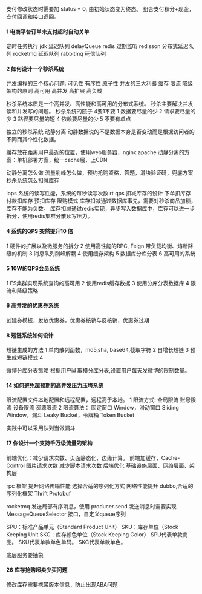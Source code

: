 支付修改状态时需要加 status = 0, 由初始状态变为终态。
组合支付积分+现金，支付回调和接口返回。


#### 1 电商平台订单未支付超时自动关单
定时任务执行 
jdk 延迟队列 delayQueue
redis 过期监听
redisson 分布式延迟队列
rocketmq 延迟队列
rabbitmq 死信队列

#### 2 如何设计一个秒杀系统
并发编程的三个核心问题: 可见性 有序性 原子性
并发的三大利器 缓存 限流 降级
架构的原则 高可用 高并发 高扩展 高负载

秒杀系统本质是一个高并发、高性能和高可用的分布式系统。
秒杀主要解决并发读和并发写的问题。
秒杀系统的院子 4要1不要
1 数据要尽量的少
2 请求要尽量的少
3 路径要尽量的短
4 依赖要尽量的少
5 不要有单点

独立的秒杀系统
动静分离
动静数据说的不是数据本身是否变动而是根据访问者的不同而其个性化数据。

缓存放在距离用户最近的位置，使用web服务器，nginx apache 
动静分离的方案：单机部署方案，统一cache层，上CDN

动静分离怎么做
流量削峰怎么做，预约抢购资格，答题，滑块验证码，兜底方案
秒杀系统怎么扣减库存

iops 系统的读写性能，系统的每秒读写次数
rt
qps
扣减库存的设计 下单扣库存 付款扣库存 预扣库存 限购模式
库存扣减通过数据库事先，需要对秒杀商品加锁，库存不能为负数。
库存扣减通过redis实现，异步写入数据库中，库存可以进一步拆分，使用redis集群分散读写压力。

#### 4 系统的QPS 突然提升10 倍
1 硬件的扩展以及微服务的拆分
2 使用高性能的RPC, Feign 带负载均衡、熔断降级的机制
3 消息队列削峰解耦
4 使用缓存架构
5 数据库分库分表
6 高可用的系统

#### 5 10W的QPS会员系统
1 ES集群实现系统查询的高可用
2 使用redis缓存数据
3 使用分库分表数据库
4 限流和降级策略

#### 6 高并发的优惠券系统
创建券模板，发放优惠券，优惠券核销与反核销，优惠券过期


#### 8 短链系统如何设计
短链生成的方法
1 单向散列函数，md5,sha, base64,截取字符
2 自增长短链
3 预生成短链模式
4 

微博分库分表策略 根据用户id 取模分库分表,设置用户每天发微博的限制数量。


#### 14 如何避免超预期的高并发压力压垮系统
限流配置文件本地配置和远程配置，远程高于本地。
1 限流方式:  全局限流 账号限流 设备限流 资源限流
2 限流算法： 固定窗口 Window，滑动窗口 Sliding Window，漏斗 Leaky Bucket，令牌桶 Token Bucket

实践中可以采用队列当做漏斗

#### 17 你设计一个支持千万级流量的架构
前端优化：减少请求次数、页面静态化、边缘计算。
前端加缓存，Cache-Control 图片请求次数 减少脚本请求次数
后端优化 基础设施层面、网络层面、架构层

rpc 框架 提升网络传输性能  选择合适的序列化方式
网络性能提升 dubbo,合适的序列化框架 Thrift Protobuf

rocketmq 发送局部有序消息，使用 producer.send 发送消息时需要实现 MessageQueueSelector 接口，自定义queue序列


SPU：标准产品单元（Standard Product Unit）
SKU：库存单位（Stock Keeping Unit
SKC：库存颜色单位（Stock Keeping Color）
SPU代表单款商品。
SKU代表单款单色单码。
SKC代表单款单色。


底层服务要抽象

#### 26 库存抢购超卖少买问题
修改库存需要携带版本信息，防止出现ABA问题



